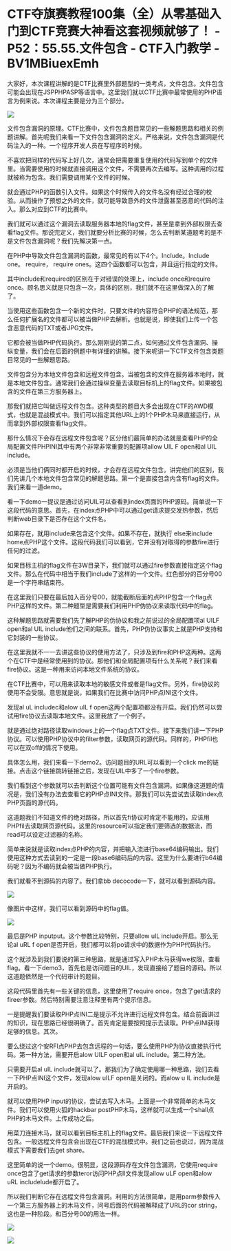 # CTF夺旗赛教程100集（全）从零基础入门到CTF竞赛大神看这套视频就够了！ - P52：55.55.文件包含 - CTF入门教学 - BV1MBiuexEmh

大家好，本次课程讲解的是CTF比赛里外部题型的一类考点，文件包含。文件包含可能会出现在JSPPHPASP等语言中。这里我们就以CTF比赛中最常使用的PHP语言为例来说。本次课程主要是分为三个部分。



![](img/7ae12b3f736e510221249ed86d9fae16_1.png)

文件包含漏洞的原理。CTF比赛中，文件包含题目常见的一些解题思路和相关的例题讲解。首先呢我们来看一下文件包含漏洞的定义。严格来说，文件包含漏洞是代码注入的一种。一个程序开发人员在写程序的时候。

不喜欢把同样的代码写上好几次，通常会把需要重复使用的代码写到单个的文件里。当需要使用的时候就直接调用这个文件，不需要再次去编写。这种调用的过程就被称为包含。我们需要调用某个文件的时候。

就会通过PHP的函数引入文件。如果这个时候传入的文件名没有经过合理的校验。从而操作了预想之外的文件，就可能导致意外的文件泄露甚至恶意的代码的注入。那么对应到CTF的比赛中。

我们就可以通过这个漏洞去读取服务器本地的flag文件，甚至是拿到外部权限去查看flag文件。那说完定义，我们就要分析比赛的时候，怎么去判断某道题考的是不是文件包含漏洞呢？我们先解决第一点。

在PHP中导致文件包含漏洞的函数，最常见的有以下4个。Include。Include one。 require， require ones。这四个函数都可以包含，并且运行指定的文件。

其中include和required的区别在于对错误的处理上，include once和require once。顾名思义就是只包含一次，具体的区别，我们就不在这里做深入的了解了。

当使用这些函数包含一个新的文件时，只要文件的内容符合PHP的语法规范，那么任何扩展名的文件都可以被当做PHP去解析。也就是说，即使我们上传一个包含恶意代码的TXT或者JPG文件。

它都会被当做PHP代码执行。那么刚刚说的第二点，如何通过文件包含漏洞、操纵变量，我们会在后面的例题中有详细的讲解。接下来呢讲一下CTF文件包含类题目常见的一些解题思路。

文件包含分为本地文件包含和远程文件包含。当被包含的文件在服务器本地时，就是本地文件包含。通常我们会通过操纵变量去读取目标机上的flag文件。如果被包含的文件在第三方服务器上。

那我们就把它叫做远程文件包含。这种类型的题目大多会出现在CTF的AWD模式，也就是混战模式中。我们可以指定其他URL上的1个PHP木马来直接运行，从而拿到外部权限查看flag文件。

那什么情况下会存在远程文件包含呢？区分他们最简单的办法就是查看PHP的全局配置文件PHPINI其中有两个非常非常重要的配置项allow UIL F open和al UIL include。

必须是当他们俩同时都开启的时候，才会存在远程文件包含。讲完他们的区别，我们先讲几个本地文件包含常见的解题思路。第一个是直接包含内含有flag的文件。我们来看一道demo。

看一下demo一提议是通过访问UIL可以查看到index页面的PHP源码。简单说一下这段代码的意思。首先，在index点PHP中可以通过get请求提交发热参数，然后判断web目录下是否存在这个文件名。

如果存在，就用include来包含这个文件。如果不存在，就执行 else来include home点PHP这个文件。这段代码我们可以看到，它并没有对取得的参数fire进行任何的过滤。

如果目标主机的flag文件在3W目录下，我们就可以通过fire参数直接指定这个flag文件。那么在代码中相当于我们include了这样的一个文件。红色部分的百分号00是一个字符串结束符。

在这里我们只要在最后加入百分号00，就能截断后面的点PHP包含一个flag点PHP这样的文件。第二种题型是需要我们利用PHP伪协议来读取代码中的flag。

这种解题思路就需要我们先了解PHP的伪协议和我之前说过的全局配置项al UILF open和al UIL include他们之间的联系。首先，PHP伪协议事实上就是PHP支持和它封装的一些协议。

在这里我就不一一去讲这些协议的使用方法了，只涉及到fire和PHP这两种。这两个在CTF中是经常使用到的协议。那他们和全局配置项有什么关系呢？我们来看fire协议。这是一种用来访问本地文件系统的协议。

在CTF比赛中，可以用来读取本地的敏感文件或者是flag文件。另外，fire协议的使用不会受限。意思就是说，如果我们在比赛中访问PHP点INI这个文件。

发现al uL includec和alow uIL f open这两个配置项都没有开启。我们仍然可以尝试用fire协议去读取本地文件。这里我放了一个例子。

就是通过绝对路径读取windows上的一个flag点TXT文件。接下来我们讲一下PHP协议。可以使用PHP协议中的filter参数，读取网页的源代码。同样的，PHPfil也可以在双off的情况下使用。

具体怎么用，我们来看一下demo2。访问题目的URL可以看到一个click me的链接。点击这个链接跳转链接之后，发现在UIL中多了一个fire参数。

我们看到这个参数就可以去判断这个位置可能有文件包含漏洞。如果像这道题的情况是，我们没有办法去查看它的PHP点INI文件。那我们可以先尝试去读取index点PHP页面的源代码。

这道题我们不知道文件的绝对路径，所以首先fi协议时肯定不能用的，应该用PHPfil去读取网页源代码。这里的resource可以指定我们要筛选的数据流，而read可以设定过滤器的名称。

简单来说就是读取index点PHP的内容，并把输入流进行base64编码输出。我们使用这种方式去读到的一定是一段base6编码后的内容。这里为什么要进行b64编码呢？因为不编码就会被当做PHP执行。

我们就看不到源码的内容了。我们拿bb decocode一下，就可以看到源码内容。

![](img/7ae12b3f736e510221249ed86d9fae16_3.png)

像图片中这样，我们可以看到源码中的flag值。

![](img/7ae12b3f736e510221249ed86d9fae16_5.png)

最后是PHP inputput。这个参数比较特别，只要allow uIL include开启。那么无论al uRL f open是否开启，我们都可以将po请求中的数据作为PHP代码执行。

这个就涉及到我们要说的第三种思路，就是通过写入PHP木马获得we权限，查看flag。看一下demo3，首先也是访问题目的UIL，发现直接给了题目的源码。所以这道题依然是一个代码审计的题目。

这段代码里首先有一些关键的信息，这里使用了require once，包含了get请求的fireer参数。然后特别需要注意注释里有两个提示信息。

一是提醒我们要读取PHP点INI二是提示不允许进行远程文件包含。结合前面讲过的知识，现在思路已经很明确了。首先肯定是要按照提示去读取。PHP点INI获得足够的信息。其次。

要么绕过这个安RFI点PHP去包含远程的一句话，要么使用PHP为协议直接执行代码。第一种方法，需要开启alow UILF open和al uIL include。第二种方法。

只需要开启al uIL include就可以了。那我们为了确定使用哪一种思路，我们去看一下PHP点INI这个文件，发现alow uILF open是关闭的。而alow u IL include是开启的。

就可以使用PHP input的协议，尝试去写入木马。上面是一个非常简单的木马文件。我们可以使用火狐的hackbar postPHP木马，这样就可以生成一个shall点PHP的木马文件。上传成功之后。

用菜刀连接木马，就可以看到目标主机上的flag文件。最后我们来说一下远程文件包含。一般远程文件包含会出现在CTF的混战模式中。我们之前也说过，因为混战模式下需要我们去get share。

这里简单的说一个demo。很明显，这段源码存在文件包含漏洞，它使用require once包含了get请求的参数teror访问PHP点II文件发现allow uLF open和alow uRL includelude都开启了。

所以我们判断它存在远程文件包含漏洞。利用的方法很简单，是用parm参数传入一个第三方服务器上的木马文件，问号后面的代码被解释成了URL的cor string，这也是一种阶段。和百分号00的用法一样。



![](img/7ae12b3f736e510221249ed86d9fae16_7.png)

![](img/7ae12b3f736e510221249ed86d9fae16_8.png)